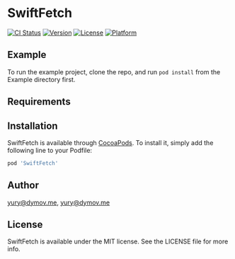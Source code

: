 # SwiftFetch

[![CI Status](http://img.shields.io/travis/yury@dymov.me/SwiftFetch.svg?style=flat)](https://travis-ci.org/yury@dymov.me/SwiftFetch)
[![Version](https://img.shields.io/cocoapods/v/SwiftFetch.svg?style=flat)](http://cocoapods.org/pods/SwiftFetch)
[![License](https://img.shields.io/cocoapods/l/SwiftFetch.svg?style=flat)](http://cocoapods.org/pods/SwiftFetch)
[![Platform](https://img.shields.io/cocoapods/p/SwiftFetch.svg?style=flat)](http://cocoapods.org/pods/SwiftFetch)

## Example

To run the example project, clone the repo, and run `pod install` from the Example directory first.

## Requirements

## Installation

SwiftFetch is available through [CocoaPods](http://cocoapods.org). To install
it, simply add the following line to your Podfile:

```ruby
pod 'SwiftFetch'
```

## Author

yury@dymov.me, yury@dymov.me

## License

SwiftFetch is available under the MIT license. See the LICENSE file for more info.
